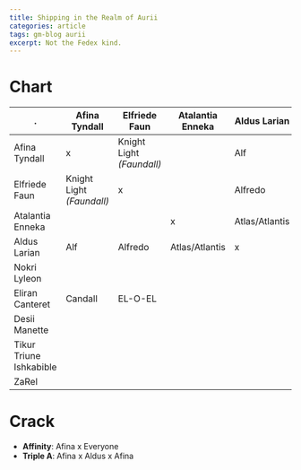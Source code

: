 ```yaml
---
title: Shipping in the Realm of Aurii
categories: article
tags: gm-blog aurii
excerpt: Not the Fedex kind.
---
```


# Chart

.                       | Afina Tyndall             | Elfriede Faun             | Atalantia Enneka | Aldus Larian   | Nokri Lyleon | Eliran Canteret | Desii Manette | Tikur | ZaRel
------------------------|---------------------------|---------------------------|------------------|----------------|--------------|-----------------|---------------|-------|------
Afina Tyndall           | x                         | Knight Light *(Faundall)* |                  | Alf            |              | Candall         |               |       |
Elfriede Faun           | Knight Light *(Faundall)* | x                         |                  | Alfredo        |              | EL-O-EL         |               |       |
Atalantia Enneka        |                           |                           | x                | Atlas/Atlantis |              |                 |               |       |
Aldus Larian            | Alf                       | Alfredo                   | Atlas/Atlantis   | x              |              |                 |               |       |
Nokri Lyleon            |                           |                           |                  |                | x            |                 |               |       |
Eliran Canteret         | Candall                   | EL-O-EL                   |                  |                |              | x               |               |       |
Desii Manette           |                           |                           |                  |                |              |                 | x             |       |
Tikur Triune Ishkabible |                           |                           |                  |                |              |                 |               | x     |
ZaRel                   |                           |                           |                  |                |              |                 |               |       | x

# Crack

* **Affinity**: Afina x Everyone
* **Triple A**: Afina x Aldus x Afina